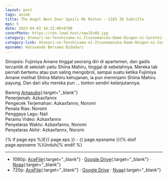 ```yaml
---
layout: post
tags: anime
title: The Angel Next Door Spoils Me Rotten - S1E5 ID Subtitle
eps: 5
date: 2023-04-02 16:22:00+0700
coverPhoto: https://cdn.lewd.host/xqwlEv0Q.jpg
category: Otonari-no-Tenshisama-ni-Itsunomanika-Dame-Ningen-ni-Sareteita-Ken
category-link: Otonari-no-Tenshisama-ni-Itsunomanika-Dame-Ningen-ni-Sareteita-Ken
epsname: Hatsumode Bersama Bidadari
---
```


Sinopsis: Fujimiya Amane tinggal seorang diri di apartemen, dan gadis tercantik di sekolah yaitu Shiina Mahiru, tinggal di sebelahnya. Mereka tak pernah bertemu atau pun saling mengobrol, sampai suatu ketika Fujimiya Amane melihat Shiina Mahiru kehujanan, ia pun meminjami Shiina Mahiru payung. Dan dari situ mereka pun ... tonton sendiri kelanjutannya.

Bareng [Amasubs](https://amasubs.xyz/){:target="_blank"}<br>
Penerjemah: Azkaxfannx<br>
Pengecek Terjemahan: Azkaxfannx, Noromi<br>
Penata Rias: Noromi<br>
Penggaya Lagu: Nail<br>
Peramu Video: Azkaxfannx<br>
Penyelaras Waktu: Azkaxfannx, Noromi<br>
Penyelaras Akhir: Azkaxfannx, Noromi<br>

{% if page.eps %}E{{ page.eps }} - {{ page.epsname }}{% elsif page.epsname %}Unduh{% endif %}

---
- 1080p: [AceFile](https://acefile.co/f/97976265/amai-tetangga-bidadari-05-1080p47d4397a-mkv){:target="_blank"} &middot; [Google Drive](https://drive.google.com/file/d/1s7nCVfXIoHnaGAXkCPxpmyF6HRS9WR5A/view?usp=sharing){:target="_blank"} &middot; [Nyaa](https://nyaa.si/view/1655786){:target="_blank"}<br>
- 720p: [AceFile](https://acefile.co/f/97976264/amai-tetangga-bidadari-05-720pe9ce2107-mkv){:target="_blank"} &middot; [Google Drive](https://drive.google.com/file/d/1UdaHAp3St93Ia2-KFyPeaOQbIBDWDgRg/view?usp=sharing) &middot; [Nyaa](https://nyaa.si/view/1655785){:target="_blank"}